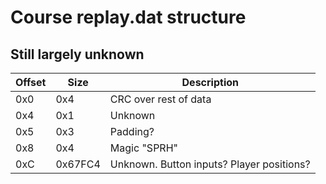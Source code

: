 # Course replay.dat structure
## Still largely unknown

| Offset | Size    | Description                               |
|--------|---------|-------------------------------------------|
| 0x0    | 0x4     | CRC over rest of data                     |
| 0x4    | 0x1     | Unknown                                   |
| 0x5    | 0x3     | Padding?                                  |
| 0x8    | 0x4     | Magic "SPRH"                              |
| 0xC    | 0x67FC4 | Unknown. Button inputs? Player positions? |